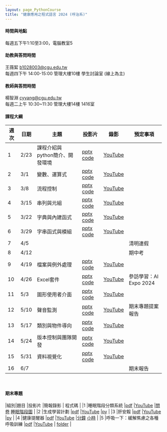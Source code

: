 ```yaml
---
layout: page_PythonCourse
title: "健康應用之程式語言 2024 (呼治系)"
---
```

<!---
課程代碼 GT0174
開課序號 61032
學生人數 29人
-->

#### 時間與地點
每週五下午1:10至3:00，電腦教室5<br/>

#### 助教與答問時間
王薇絜 b1028003@cgu.edu.tw<br/>
每週四下午 14:00-15:00 管理大樓10樓 學生討論室 (線上為主)<br/>

#### 教師與答問時間
楊智淵 cyyang@cgu.edu.tw <br/>
每週二上午 10:30~11:30 管理大樓14樓 1416室<br/>

#### 課程大綱

|週次|日期   |主題                       |投影片   |錄影 | 預定事項 |
|--- |---   |---                        |---|---|---|
|1   |2/23  | 課程介紹與python簡介、開發環境  | [pptx](https://changgunguniversity-my.sharepoint.com/:p:/g/personal/d000019097_cgu_edu_tw/Ec07vKRkQehBlGJUmsUUk5cBnk3LXOqIAev0pfnt89wx-w?e=LNpp8B) [code](https://changgunguniversity-my.sharepoint.com/:f:/g/personal/d000019097_cgu_edu_tw/EgTC2j0wDgNLn4HNjNtp0iMBrfHhnS90_YSWiKoJk7lYeQ?e=lQQcd1) | [YouTube](https://youtu.be/UItCRIwmPzg)        |                              |
|2   |3/1   | 變數、運算式              | [pptx](https://changgunguniversity-my.sharepoint.com/:p:/g/personal/d000019097_cgu_edu_tw/EUGqYI2jIA5EluD7t-5fYgYBZ_18nW_IWbzT8s8ncdxn6g?e=k2z9vZ)   [code](https://changgunguniversity-my.sharepoint.com/:f:/g/personal/d000019097_cgu_edu_tw/EnoxoOREvOJNrwGwixNMcrEBGf7jzcqb2-FQJIiDJbkE5w?e=HgKhjz)  | [YouTube](https://youtu.be/8NDaTvVsvjQ)        |                              |
|3   |3/8   | 流程控制                  | [pptx](https://changgunguniversity-my.sharepoint.com/:p:/g/personal/d000019097_cgu_edu_tw/EX4fK2YONaFGoPVCFYwrTjIBbEF8vaR1UUMw05gG0CAFMw?e=KT77Eh) [code](https://changgunguniversity-my.sharepoint.com/:f:/g/personal/d000019097_cgu_edu_tw/EkKP0IMIaeBAugDdzfcP-vkBsrVVsPgJAnZl_pp_p2ZGMg?e=EhGLeS)     | [YouTube](https://youtu.be/rcv6FgVvW3w)        |                              |
|4   |3/15  | 串列與元組                | [pptx](https://changgunguniversity-my.sharepoint.com/:p:/g/personal/d000019097_cgu_edu_tw/EbLvB9uHpGRCjwz_7fhqNPcBTGJXCJp5JqGKMHMaVdBbNQ?e=zIin3b) [code](https://changgunguniversity-my.sharepoint.com/:f:/g/personal/d000019097_cgu_edu_tw/EsCHuAhwxRRHh-sJBB9EW5IBNf9Z8JYTnPmjbe5XmeigzA?e=04H3di)     | [YouTube](https://youtu.be/6yiqRuR8JCg)        |                              |
|5   |3/22  | 字典與內建函式            | [pptx](https://changgunguniversity-my.sharepoint.com/:p:/g/personal/d000019097_cgu_edu_tw/Ebn9t-amiVFMiVtoOxQPHIABnEpPNa_aaY6f30duisiOkw?e=STgfJ7) [code](https://changgunguniversity-my.sharepoint.com/:f:/g/personal/d000019097_cgu_edu_tw/EtmuGX643CBLn3USBrfPN3UBp6UuzIx2GQPJmfmOUGC4pQ?e=wusdHr)     | [YouTube](https://youtu.be/O5bt77mb4So)        |                              |
|6   |3/29  | 字串函式與模組            | [pptx](https://changgunguniversity-my.sharepoint.com/:p:/g/personal/d000019097_cgu_edu_tw/EQqySTy9iABDtOrq7WdnpdABWWvKTZxwJ6zCwhJ9e2KBEg?e=ucze7O) [code](https://changgunguniversity-my.sharepoint.com/:f:/g/personal/d000019097_cgu_edu_tw/EkxhPemj-n5Klnun5d-1jPIBi3svaxpe4M0Elg2218C0gw?e=7hgQBV)   | [YouTube](https://youtu.be/Jf9p5rk7Hcg)        |                              |
|7   |4/5   |                           |      |         | 清明連假                         |
|8   |4/12  |                           |      |         | 期中考                          |
|9   |4/19  | 檔案與例外處理            | [pptx](https://changgunguniversity-my.sharepoint.com/:p:/g/personal/d000019097_cgu_edu_tw/ETcJr8uRI0JIsFPNfpjGw28B4JnpBLOHNeFkeUCBPbLXgw?e=AI0ptP) [code](https://changgunguniversity-my.sharepoint.com/:f:/g/personal/d000019097_cgu_edu_tw/Ety4j-b6eZtDuqw2zucANAUBbJyoLTqjiW9bqnuJVlXSzw?e=0reMJn)     | [YouTube](https://youtu.be/XSeRbQSIQSk)        |                                 |
|10  |4/26  | Excel套件                 | [pptx](https://changgunguniversity-my.sharepoint.com/:p:/g/personal/d000019097_cgu_edu_tw/EQxFCI_3qtNNvqNVt0dXuucBtXegauGAJFQ-9IxlNNTwuw?e=csXYl6) [code](https://changgunguniversity-my.sharepoint.com/:f:/g/personal/d000019097_cgu_edu_tw/EmP1PRsTHz9Jr-HVFbjxHf4BhYLPkrefq5B22ME1etOldw?e=azfQF4)     | [YouTube](https://youtu.be/bs9yTIZY1ME)        | 參訪學習：AI Expo 2024          |
|11  |5/3   | 圖形使用者介面             | [pptx](https://changgunguniversity-my.sharepoint.com/:p:/g/personal/d000019097_cgu_edu_tw/ER0M8xpUdGpAnKKrEAxolXcBZWRObaTx-cqyjGk46w5DTQ?e=8uJVkk) [code](https://changgunguniversity-my.sharepoint.com/:f:/g/personal/d000019097_cgu_edu_tw/ErHzk2dt7RpKvep29M4CIKIBTjOaAo0NgI625RKQndoMXg?e=6o8WyN)     | [YouTube](https://youtu.be/m3pdopRpeAo)        |                                 |
|12  |5/10  | 聲音監測                   | [pptx](https://changgunguniversity-my.sharepoint.com/:p:/g/personal/d000019097_cgu_edu_tw/EXZrX4tyQblFrHNUdplys-4BtzU8uQ7NoTr8bxH-d_8yDA?e=DvNoKX) [code](https://changgunguniversity-my.sharepoint.com/:f:/g/personal/d000019097_cgu_edu_tw/EhumPMefb-5GvjSb8XbM6CsBbhc86QqB49kGjxZNdzhlkA?e=FfClqW)     | [YouTube](https://youtu.be/mKHib1QagWA)        | 期末專題提案報告               |
|13  |5/17  | 類別與物件導向             | [pptx](https://changgunguniversity-my.sharepoint.com/:p:/g/personal/d000019097_cgu_edu_tw/ERA6bQmY_oVGkIfEjh-RF1kBWYMMi1YitmeU81bzq9ld9w?e=3CrOrO) [code](https://changgunguniversity-my.sharepoint.com/:f:/g/personal/d000019097_cgu_edu_tw/EtAVVzS8dLFHi1KINzhhfY8BR8czc-ytXrZggttfDzAkig?e=qfwYZt)     | [YouTube](https://youtu.be/HOX6Wleo2ZQ)        |                                |
|14  |5/24  | 版本控制與團隊開發         | [pptx](https://changgunguniversity-my.sharepoint.com/:p:/g/personal/d000019097_cgu_edu_tw/ESbzM5dhmdtNpVB_s0drlE0B-yDbUS5BU2vPwQLp6NYlMg?e=9LM6RX) [code](https://changgunguniversity-my.sharepoint.com/:f:/g/personal/d000019097_cgu_edu_tw/EraT_vhzQJ9HgOJz-K48fRABJjoVMh6aOEVHUxXxYWSRWg?e=lNzix1)     | [YouTube](https://youtu.be/BYn0sNYUOd8)        |                              |
|15  |5/31  | 資料視覺化                 | [pptx](https://changgunguniversity-my.sharepoint.com/:p:/g/personal/d000019097_cgu_edu_tw/Ee1SBvqQmWpKhRJqUziIiQkBbhwT5ek2brHK2KJitxRJgw?e=VTfMpx) [code](https://changgunguniversity-my.sharepoint.com/:f:/g/personal/d000019097_cgu_edu_tw/EsE7HLYo22pKtzMskpKhiu8B260fzvhzigcQkrc9XANz0Q?e=4asisB)    | [YouTube](https://youtu.be/rSZpiAOuwKE)        |                        |
|16  |6/7   |                            |      |         |  期末報告                      |

<br/>

#### 期末專題

|組別|題目                               |投影片                  |簡報錄影 | 程式碼  |
|1   |睡眠階段分類系統                   |[pdf](https://www.dropbox.com/scl/fi/tntlgup4hh4mf3b3voade/B1208037_-_.pdf?rlkey=g830ei1ldzxjhtmkzj2cox7tc&dl=0)                      |[YouTube](https://youtu.be/QVG8ZirrJUI)        |[問卷](https://www.dropbox.com/scl/fi/vfl12ohczbw60ypz66964/_.py?rlkey=6usxw9frdqlanz4owkb9viv9w&dl=0)  [睡眠階段圖](https://www.dropbox.com/scl/fi/irjtwop1876yzqthrlrps/SecondPart.py?rlkey=8z80azxdau7ga483ycuqypv76&dl=0)      |
|2   |生成學習計劃                       |[pdf](https://www.dropbox.com/scl/fi/b2ad163l1vpzmekg6h3ol/B1208031_B1208031.pdf?rlkey=mw04s9d29kkj6ltzemwhxy5ks&dl=0)                |[YouTube](https://youtu.be/rgL1z0fJUBI)        |[py](https://www.dropbox.com/scl/fi/kjibk5pooskjyvwn0u0zp/B1208031.py?rlkey=ecew4safws2fipveacixn61jl&dl=0)       |
|3   |肝安餒                             |[pdf](https://www.dropbox.com/scl/fi/93bak2km83kw59hfbx8jq/B1208018_-3.pdf?rlkey=o3espjwbv99p8lvnbab07x5mg&dl=0)                      |[YouTube](https://youtu.be/xkbNu2Rc3Xg)        |[py](https://www.dropbox.com/scl/fi/vonh90epf3h32rbkqwqij/3.py?rlkey=m1ep1sb1tbggslsx430krm62o&dl=0)  | 
|4   |健康提醒器                         |[pdf](https://www.dropbox.com/scl/fi/5qdieuraveqov28eg0n4w/B1208005_-_.pdf?rlkey=brnlm43ri8jnr7qt4v26yd9id&dl=0)                      |[YouTube](https://youtu.be/IQkBKJOYZTI)        |[分鐘](https://www.dropbox.com/scl/fi/7tolpn6krd6qxxp6wnowp/_.py?rlkey=cvs4y6ssy58bic6qzfjesemgb&dl=0) [小時](https://www.dropbox.com/scl/fi/ewsvi5x3zfjguplig9ocs/ver.py?rlkey=6tvllzmw9l22q8uwnm7c00vsj&dl=0)    |
|5   |呼吸一下：緩解焦慮之各種呼吸訓練    |[pdf](https://www.dropbox.com/s/c32oqhatvfi3gmy/%E5%91%BC%E6%B2%BB%E4%B8%80%E7%AC%AC%E4%BA%94%E7%B5%84%20%E5%91%BC%E5%90%B8%E4%B8%80%E4%B8%8B%EF%BC%9A%E7%B7%A9%E8%A7%A3%E7%84%A6%E6%85%AE%E4%B9%8B%E5%90%84%E7%A8%AE%E5%91%BC%E5%90%B8%E8%A8%93%E7%B7%B4.pdf?dl=0)                       |[YouTube](https://youtu.be/gQaG06EersA)        | [folder](https://www.dropbox.com/scl/fo/1zr90cw0db96z8p6dgd96/AA6xqFJQYpERJo5p0U6EHng?rlkey=aw7p41qjnckjvi0a3w982xp0b&dl=0)       |

<br/>
